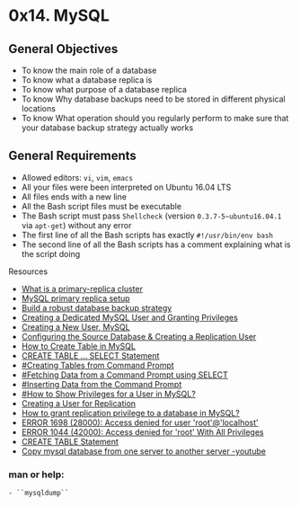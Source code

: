 # 0x14. MySQL

<p align="center">
</p>

## General Objectives
- To know the main role of a database
- To know what a database replica is
- To know what purpose of a database replica
- To know Why database backups need to be stored in different physical locations
- To know What operation should you regularly perform to make sure that your database backup strategy actually works

## General Requirements
- Allowed editors: ``vi``, ``vim``, ``emacs``
- All your files were been interpreted on Ubuntu 16.04 LTS
- All files ends with a new line
- All the Bash script files must be executable
- The Bash script must pass ``Shellcheck`` (version ``0.3.7-5~ubuntu16.04.1`` via ``apt-get``) without any error
- The first line of all the Bash scripts has exactly ``#!/usr/bin/env bash``
- The second line of all the Bash scripts has a comment explaining what is the script doing

Resources
- [What is a primary-replica cluster](https://www.digitalocean.com/community/tutorials/how-to-choose-a-redundancy-plan-to-ensure-high-availability#sql-replication)
- [MySQL primary replica setup](https://www.digitalocean.com/community/tutorials/how-to-set-up-replication-in-mysql)
- [Build a robust database backup strategy](https://www.databasejournal.com/ms-sql/developing-a-sql-server-backup-strategy/)
- [Creating a Dedicated MySQL User and Granting Privileges](https://www.digitalocean.com/community/tutorials/how-to-install-mysql-on-ubuntu-20-04)
- [Creating a New User, MySQL](https://www.digitalocean.com/community/tutorials/how-to-create-a-new-user-and-grant-permissions-in-mysql)
- [Configuring the Source Database & Creating a Replication User](https://www.digitalocean.com/community/tutorials/how-to-set-up-replication-in-mysql)
- [How to Create Table in MySQL](https://www.guru99.com/how-to-create-a-database.html)
- [CREATE TABLE ... SELECT Statement](https://dev.mysql.com/doc/refman/8.0/en/create-table-select.html)
- [#Creating Tables from Command Prompt](https://www.tutorialspoint.com/mysql/mysql-create-tables.htm)
- [#Fetching Data from a Command Prompt using SELECT](https://www.tutorialspoint.com/mysql/mysql-select-query.htm)
- [#Inserting Data from the Command Prompt](https://www.tutorialspoint.com/mysql/mysql-insert-query.htm)
- [#How to Show Privileges for a User in MySQL?](https://phoenixnap.com/kb/mysql-show-user-privileges)
- [Creating a User for Replication](https://dev.mysql.com/doc/refman/8.0/en/replication-howto-repuser.html)
- [How to grant replication privilege to a database in MySQL?](https://www.tutorialspoint.com/how-to-grant-replication-privilege-to-a-database-in-mysql)
- [ERROR 1698 (28000): Access denied for user 'root'@'localhost'](https://stackoverflow.com/questions/39281594/error-1698-28000-access-denied-for-user-rootlocalhost)
- [ERROR 1044 (42000): Access denied for 'root' With All Privileges](https://stackoverflow.com/questions/21714869/error-1044-42000-access-denied-for-root-with-all-privileges)
- [CREATE TABLE Statement](https://dev.mysql.com/doc/refman/5.7/en/create-table.html)
- [Copy mysql database from one server to another server -youtube](https://www.youtube.com/watch?v=gjsdf-Pl7L8)

### man or help:
	- ``mysqldump``

